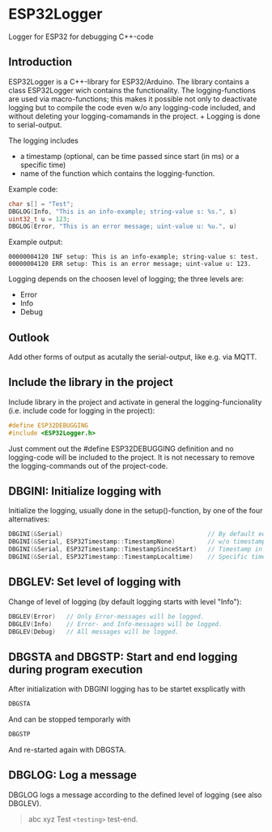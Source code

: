 # ESP32Logger
Logger for ESP32 for debugging C++-code

## Introduction
ESP32Logger is a C++-library for ESP32/Arduino.
The library contains a class ESP32Logger wich contains the functionality.
The logging-functions are used via macro-functions; this makes it possible not only to deactivate logging but to compile the code even w/o any logging-code included, and without deleting your logging-comamands in the project.
+
Logging is done to serial-output.

The logging includes 
* a timestamp (optional, can be time passed since start (in ms) or a specific time)
* name of the function which contains the logging-function.

Example code:
```C++
char s[] = "Test";
DBGLOG(Info, "This is an info-example; string-value s: %s.", s)
uint32_t u = 123;
DBGLOG(Error, "This is an error message; uint-value u: %u.", u)
```
Example output:
```
00000004120 INF setup: This is an info-example; string-value s: test.
00000004120 ERR setup: This is an error message; uint-value u: 123.
```
Logging depends on the choosen level of logging; the three levels are:
* Error
* Info
* Debug

## Outlook
Add other forms of output as acutally the serial-output, like e.g. via MQTT.

## Include the library in the project

Include library in the project and activate in general the logging-funcionality (i.e. include code for logging in the project):
```C++
#define ESP32DEBUGGING
#include <ESP32Logger.h>
```
Just comment out the #define ESP32DEBUGGING definition and no logging-code will be included to the project.
It is not necessary to remove the logging-commands out of the project-code.

## DBGINI: Initialize logging with 

Initialize the logging, usually done in the setup()-function, by one of the four alternatives:
```C++
DBGINI(&Serial)                                        // By default equal to "TimestampSinceStart"
DBGINI(&Serial, ESP32Timestamp::TimestampNone)         // w/o timestamp
DBGINI(&Serial, ESP32Timestamp::TimestampSinceStart)   // Timestamp in milli-seconds since start of program
DBGINI(&Serial, ESP32Timestamp::TimestampLocaltime)    // Specific time, has to be set in the beginning
```

## DBGLEV: Set level of logging with 

Change of level of logging (by default logging starts with level "Info"):
```C++
DBGLEV(Error)   // Only Error-messages will be logged.
DBGLEV(Info)    // Error- and Info-messages will be logged.
DBGLEV(Debug)   // All messages will be logged.
```

## DBGSTA and DBGSTP: Start and end logging during program execution

After initialization with DBGINI logging has to be startet exsplicatly with
```C++
DBGSTA
```
And can be stopped temporarly with
```C++
DBGSTP
```
And re-started again with DBGSTA.

## DBGLOG: Log a message

DBGLOG logs a message according to the defined level of logging (see also DBGLEV).
> abc
> xyz
Test `<testing>` test-end.

